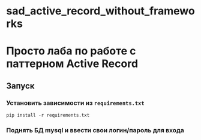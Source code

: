 # sad_active_record_without_frameworks
# Просто лаба по работе с паттерном Active Record
## Запуск
### Установить зависимости из `requirements.txt` 
```
pip install -r requirements.txt
```
### Поднять БД mysql и ввести свои логин/пароль для входа
